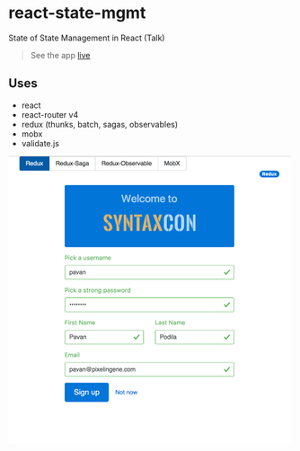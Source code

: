 # react-state-mgmt
State of State Management in React (Talk)

> See the app [live](https://react-state-mgmt-mmbwvcqnom.now.sh/)

## Uses

- react
- react-router v4
- redux (thunks, batch, sagas, observables)
- mobx
- validate.js

[![Screenshot](screenshot.png)](https://react-state-mgmt-mmbwvcqnom.now.sh/)
